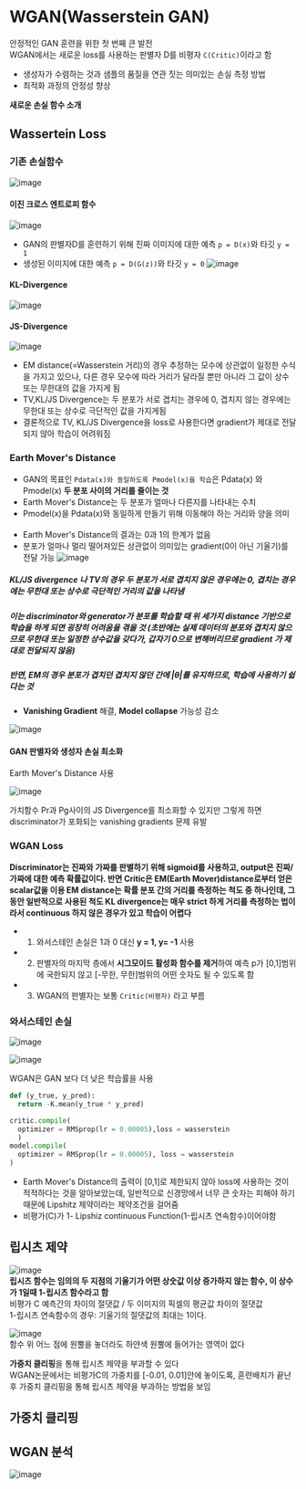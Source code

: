 # WGAN(Wasserstein GAN)
안정적인 GAN 훈련을 위한 첫 번째 큰 발전  
WGAN에서는 새로운 loss를 사용하는 판별자 D를 비평자 ```C(Critic)```이라고 함

- 생성자가 수렴하는 것과 샘플의 품질을 연관 짓는 의미있는 손실 측정 방법
- 최적화 과정의 안정성 향상

**새로운 손실 함수 소개**

## Wassertein Loss
### 기존 손실함수
![image](https://user-images.githubusercontent.com/72767245/104926656-cacfdb00-59e3-11eb-918a-5b8aaaf26aa8.png)


#### 이진 크로스 엔트로피 함수
![image](https://user-images.githubusercontent.com/72767245/104926533-a2e07780-59e3-11eb-9dec-c48de98b71aa.png)
- GAN의 판별자D를 훈련하기 위해 진짜 이미지에 대한 예측 ```p = D(x)```와 타깃 ```y = 1```
- 생성된 이미지에 대한 예측 ```p = D(G(z))```와 타깃 ```y = 0```
![image](https://user-images.githubusercontent.com/72767245/104936492-f3f66880-59ef-11eb-929c-cd03f5bf086e.png)

#### KL-Divergence
![image](https://user-images.githubusercontent.com/72767245/104936798-5a7b8680-59f0-11eb-8a1a-033b55df85ba.png)

#### JS-Divergence
![image](https://user-images.githubusercontent.com/72767245/104936822-636c5800-59f0-11eb-826a-2e0ea347d24b.png)

- EM distance(=Wasserstein 거리)의 경우 추정하는 모수에 상관없이 일정한 수식을 가지고 있으나, 다른 경우 모수에 따라 거리가 달라질 뿐만 아니라 그 값이 상수 또는 무한대의 값을 가지게 됨
- TV,KL/JS Divergence는 두 분포가 서로 겹치는 경우에 0, 겹치지 않는 경우에는 무한대 또는 상수로 극단적인 값을 가지게됨
- 결론적으로 TV, KL/JS Divergence을 loss로 사용한다면 gradient가 제대로 전달되지 않아 학습이 어려워짐

### Earth Mover's Distance
- GAN의 목표인 ```Pdata(x)와 동일하도록 Pmodel(x)을 학습```은 Pdata(x) 와 Pmodel(x) **두 분포 사이의 거리를 줄이는 것**
- Earth Mover's Distance는 두 분포가 얼마나 다른지를 나타내는 수치
- Pmodel(x)을 Pdata(x)와 동일하게 만들기 위해 이동해야 하는 거리와 양을 의미
<br><br>
- Earth Mover's Distance의 결과는 0과 1의 한계가 없음
- 분포가 얼마나 멀리 떨어져있든 상관없이 의미있는 gradient(0이 아닌 기울기)를 전달 가능
![image](https://user-images.githubusercontent.com/72767245/104936517-fbb60d00-59ef-11eb-8ca3-dd8aa48322df.png)

##### KL/JS divergence 나 TV의 경우 두 분포가 서로 겹치지 않은 경우에는 0, 겹치는 경우에는 무한대 또는 상수로 극단적인 거리의 값을 나타냄
##### 이는 discriminator와 generator가 분포를 학습할 때 위 세가지 distance 기반으로 학습을 하게 되면 굉장히 어려움을 겪을 것 (초반에는 실제 데이터의 분포와 겹치지 않으므로 무한대 또는 일정한 상수값을 갖다가, 갑자기 0으로 변해버리므로 gradient 가 제대로 전달되지 않음)
##### 반면, EM의 경우 분포가 겹치던 겹치지 않던 간에 |θ|를 유지하므로, 학습에 사용하기 쉽다는 것
- **Vanishing Gradient** 해결, **Model collapse** 가능성 감소

![image](https://user-images.githubusercontent.com/72767245/104936900-7ed76300-59f0-11eb-8640-b5d505ced736.png)


#### GAN 판별자와 생성자 손실 최소화
Earth Mover's Distance 사용

![image](https://user-images.githubusercontent.com/72767245/104924284-90187380-59e0-11eb-8cb4-b7e638f1577d.png)

가치함수 Pr과 Pg사이의 JS Divergence를 최소화할 수 있지만 그렇게 하면 discriminator가 포화되는 vanishing gradients 문제 유발

### WGAN Loss
**Discriminator는 진짜와 가짜를 판별하기 위해 sigmoid를 사용하고, output은 진짜/가짜에 대한 예측 확률값이다. 반면 Critic은 EM(Earth Mover)distance로부터 얻은 scalar값을 이용
EM distance는 확률 분포 간의 거리를 측정하는 척도 중 하나인데, 그동안 일반적으로 사용된 척도 KL divergence는 매우 strict 하게 거리를 측정하는 법이라서 continuous 하지 않은 경우가 있고 학습이 어렵다**
- 1. 와서스테인 손실은 1과 0 대신 **y = 1, y= -1** 사용 
- 2. 판별자의 마지막 층에서 **시그모이드 활성화 함수를 제거**하여 예측 p가 [0,1]범위에 국한되지 않고 [-무한, 무한]범위의 어떤 숫자도 될 수 있도록 함
- 3. WGAN의 판별자는 보통 ```Critic(비평자)``` 라고 부름

### 와서스테인 손실
![image](https://user-images.githubusercontent.com/72767245/104938656-b6dfa580-59f2-11eb-9474-10476a7bbf0a.png)

![image](https://user-images.githubusercontent.com/72767245/104938900-1047d480-59f3-11eb-837c-5a06cd0c3e89.png)


WGAN은 GAN 보다 더 낮은 학습률을 사용

```python
def (y_true, y_pred):
  return -K.mean(y_true * y_pred)

critic.compile(
  optimizer = RMSprop(lr = 0.00005),loss = wasserstein
  )
model.compile(
  optimizer = RMSprop(lr = 0.00005), loss = wasserstein
)
```
- Earth Mover's Distance의 출력이 [0,1]로 제한되지 않아 loss에 사용하는 것이 적적하다는 것을 알아보았는데, 일반적으로 신경망에서 너무 큰 숫자는 피해야 하기 때문에 Lipshitz 제약이라는 제약조건을 걸어줌
- 비평가(C)가 1- Lipshiz continuous Function(1-립시츠 연속함수)이어야함

## 립시츠 제약
![image](https://user-images.githubusercontent.com/72767245/104939083-51d87f80-59f3-11eb-9736-b721063bf9b3.png)  
**립시츠 함수는 임의의 두 지점의 기울기가 어떤 상숫값 이상 증가하지 않는 함수, 이 상수가 1일때 1-립시츠 함수라고 함**  
비평가 C 예측간의 차이의 절댓값 / 두 이미지의 픽셀의 평균값 차이의 절댓값  
1-립시츠 연속함수의 경우: 기울기의 절댓값의 최대는 1이다.  

![image](https://user-images.githubusercontent.com/72767245/104942113-5c951380-59f7-11eb-977e-2bac6102a64f.png)  
함수 위 어느 점에 원뿔을 놓더라도 하얀색 원뿔에 들어가는 영역이 없다  


**가중치 클리핑**을 통해 립시츠 제약을 부과할 수 있다  
WGAN논문에서는 비평가C의 가중치를 [-0.01, 0.01]안에 놓이도록, 훈련배치가 끝난 후 가중치 클리핑을 통해 립시츠 제약을 부과하는 방법을 보임

## 가중치 클리핑

## WGAN 분석
![image](https://user-images.githubusercontent.com/72767245/104939347-a7149100-59f3-11eb-8e6e-e5d7ac449d46.png)
